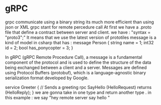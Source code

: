 # gRPC
grpc communicate using a binary string its much more efficient than using json or XML
grpc stant for remote percedure call 
At first we have a .proto file that define a contract between server and client.
we have : "syntax = "proto3";" It means that we use the latest version of prototiles 
message is a kind of model in csharp that has  : 
message Person {
  string name = 1;
  int32 id = 2;
  bool has_ponycopter = 3;
}

In gRPC (gRPC Remote Procedure Call), a message is a fundamental component of the protocol and is used to define the structure of the data being exchanged between a client and a server. Messages are defined using Protocol Buffers (protobuf), which is a language-agnostic binary serialization format developed by Google.

service Greeter {
  // Sends a greeting
  rpc SayHello (HelloRequest) returns (HelloReply);
}
we are gonna take in one type and return another type . in this example : we say "hey remote server say hello "
